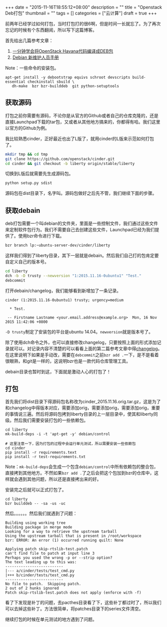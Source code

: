 +++
date = "2015-11-16T18:55:12+08:00"
description = ""
title = "Openstack Deb打包"
thumbnail = ""
tags = []
categories = ["云计算"]
draft = true
+++



前两年已经学过如何打包，当时打包打的很6啊，但是时间一长就忘了。为了再次忘记的时候有个东西翻阅，所以写下这篇博客。

首先给出几篇参考文章：

1. [一分钟学会将OpenStack Havana代码编译成DEB包](http://blog.csdn.net/xiaoquqi/article/details/17681003)
2. [Debian 新维护人员手册](http://www.debian.org/doc/manuals/maint-guide/index.zh-cn.html)

<!--more-->

Note：一些命令的安装包。

```
apt-get install -y debootstrap equivs schroot devscripts build-essential checkinstall sbuild \
   dh-make  bzr bzr-builddeb  git python-setuptools  
```


## 获取源码

打包之前你需要有源码，不论你是从官方的Github或者自己的仓库克隆的，还是直接Launchpad下载的tar包，又或者从其他地方搞来的，你都得有哈。我们这里以官方的Github为例。

我比较熟悉cinder，正好最近也出了L版了，就用cinder的L版来示范如何打包了。

```bash
mkdir tmp && cd tmp
git clone https://github.com/openstack/cinder.git
cd cinder && git checkout -b liberty origin/stable/liberty
```

切换到L版后就需要先生成源码包。

```bash
python setup.py sdist
```

源码包在dist目录下，名字叫。源码包做好之后先不管，我们继续下面的步骤。

## 获取debain

deb打包需要一个叫debian的文件夹，里面是一些控制文件，我们通过这些文件来定制软件包行为。我们不需要自己去创建这些文件，Launchpad已经为我们提供了。使用bzr命令进行下载。

```bash
bzr branch lp:~ubuntu-server-dev/cinder/liberty
```

这样我们得到了liberty目录，其下一层就是debain。然后我们自己打的包肯定要自定义自己的版本号。

```bash
cd liberty
dch -b -D trusty --newversion "1:2015.11.16-0ubuntu1" "Test."  
debcommit
```

打开debain/changelog，我们能够看到新增加了一条记录。

```
cinder (1:2015.11.16-0ubuntu1) trusty; urgency=medium

  * Test.

 -- Firstname Lastname <your.email.address@example.org>  Mon, 16 Nov 2015 11:42:06 +0800
```

`-D trusty`制定了安装包的平台是ubuntu 14.04。`newversion`就是版本号了。

除了使用dch命令之外，也可以直接修改changelog，只要按照上面的形式添加记录就可以。对记录内容不清楚的可以看看上面的第二篇参考文章中得[changelog](http://www.debian.org/doc/manuals/maint-guide/dreq.zh-cn.html#changelog)。在这里说明下如果是手动改，需要在`debcommit`之前`bzr add .`一下，是不是看着很眼熟，和git是一样的，这说明bzr也是一款代码仓库管理工具。

debain目录也暂时到这，下面就是激动人心的打包了！


## 打包

首先我们将dist目录下得源码包名称改为cinder_2015.11.16.orig.tar.gz，这是为了和changelog中得版本对应，需要添加orig，需要添加orig，需要添加orig，重要的事情说三遍。然后将源码包拷到liberty目录的上一层目录中，使其和liberty同级。然后我们需要安装打包的一些依赖包。

```
cd liberty
mk-build-deps -i -t 'apt-get -y' debian/control

# 这里注意一下，因为打包的过程中会运行单元测试，所以需要安装一些依赖包
cd cinder
pip install -r requirements.text
pip install -r test-requirements.txt
```

Note：`mk-build-deps`会生成一个包含`debian/control`中所有依赖包的整合包，直接拷到其他地方。不然如果`bzr add .`了之后会把这个包加到bzr的仓库中，这样就会遇到其他问题，所以还是直接拷出来的好。

安装完之后就可以正式打包了。
```
cd liberty
bzr builddeb -- -sa -us -uc  
```

然后。。。。。。然后我们就遇到了问题：

```
Building using working tree
Building package in merge mode
Looking for a way to retrieve the upstream tarball
Using the upstream tarball that is present in /root/workspace
bzr: ERROR: An error (1) occurred running quilt: None

Applying patch skip-rtslib-test.patch
can't find file to patch at input line 3
Perhaps you used the wrong -p or --strip option?
The text leading up to this was:
--------------------------
|--- a/cinder/tests/test_cmd.py
|+++ b/cinder/tests/test_cmd.py
--------------------------
No file to patch.  Skipping patch.
2 out of 2 hunks ignored
Patch skip-rtslib-test.patch does not apply (enforce with -f)
```

看了下发现是补丁的问题，去pacthes目录看了下，这些补丁都过时了，所以我们可以去掉这些补丁。方法很简单，将patches目录下的series文件清空。

继续打包的时候在单元测试的地方遇到了问题。


